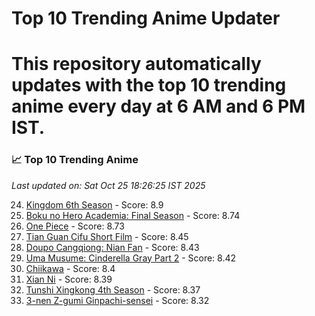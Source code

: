 # Top 10 Trending Anime Updater
# This repository automatically updates with the top 10 trending anime every day at 6 AM and 6 PM IST.

<!-- ANIME_LIST_START -->
### 📈 Top 10 Trending Anime

*Last updated on: Sat Oct 25 18:26:25 IST 2025*

24. [Kingdom 6th Season](https://myanimelist.net/anime/61517) - Score: 8.9
49. [Boku no Hero Academia: Final Season](https://myanimelist.net/anime/60098) - Score: 8.74
55. [One Piece](https://myanimelist.net/anime/21) - Score: 8.73
181. [Tian Guan Cifu Short Film](https://myanimelist.net/anime/60988) - Score: 8.45
187. [Doupo Cangqiong: Nian Fan](https://myanimelist.net/anime/51039) - Score: 8.43
194. [Uma Musume: Cinderella Gray Part 2](https://myanimelist.net/anime/61930) - Score: 8.42
215. [Chiikawa](https://myanimelist.net/anime/50250) - Score: 8.4
221. [Xian Ni](https://myanimelist.net/anime/55809) - Score: 8.39
237. [Tunshi Xingkong 4th Season](https://myanimelist.net/anime/56524) - Score: 8.37
278. [3-nen Z-gumi Ginpachi-sensei](https://myanimelist.net/anime/54757) - Score: 8.32

<!-- ANIME_LIST_END -->
